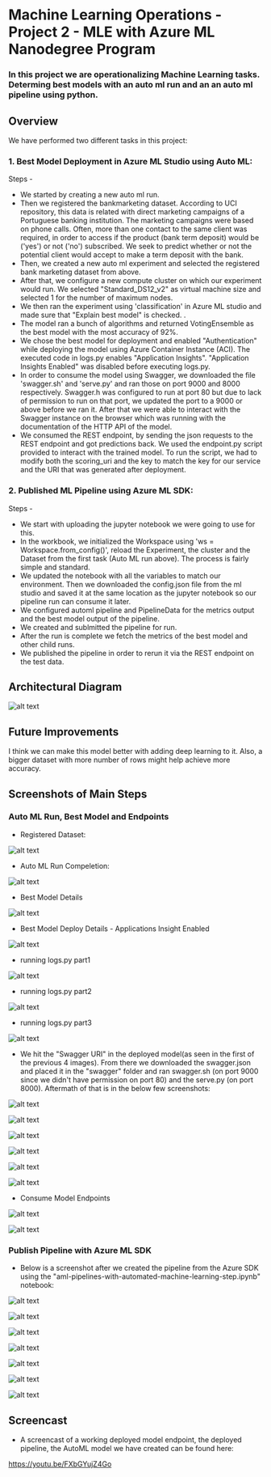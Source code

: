 # Machine Learning Operations - Project 2 - MLE with Azure ML Nanodegree Program

### In this project we are operationalizing Machine Learning tasks. Determing best models with an auto ml run and an an auto ml pipeline using python.

## Overview

We have performed two different tasks in this project:
### 1. Best Model Deployment in Azure ML Studio using Auto ML:
  Steps -
  - We started by creating a new auto ml run.
  - Then we registered the bankmarketing dataset. According to UCI repository, this data is related with direct marketing campaigns of a Portuguese banking   institution. The marketing campaigns were based on phone calls. Often, more than one contact to the same client was required, in order to access if the product (bank term deposit) would be ('yes') or not ('no') subscribed. We seek to predict whether or not the potential client would accept to make a term deposit with the bank.
  - Then, we created a new auto ml experiment and selected the registered bank marketing dataset from above.
  - After that, we configure a new compute cluster on which our experiment would run. We selected "Standard_DS12_v2" as virtual machine size and selected 1 for the number of maximum nodes.
  - We then ran the experiment using 'classification' in Azure ML studio and made sure that "Explain best model" is checked. .
  - The model ran a bunch of algorithms and returned VotingEnsemble as the best model with the most accuracy of 92%.
  - We chose the best model for deployment and enabled "Authentication" while deploying the model using Azure Container Instance (ACI). The executed code in logs.py enables "Application Insights". "Application Insights Enabled" was disabled before executing logs.py.
  - In order to consume the model using Swagger, we downloaded the file 'swagger.sh' and 'serve.py' and ran those on port 9000 and 8000 respectively. Swagger.h was configured to run at port 80 but due to lack of permission to run on that port, we updated the port to a 9000 or above before we ran it. After that we were able to interact with the Swagger instance on the browser which was running with the documentation of the HTTP API of the model.
  - We consumed the REST endpoint, by sending the json requests to the REST endpoint and got predictions back. We used the endpoint.py script provided to interact with the trained model. To run the script, we had to modify both the scoring_uri and the key to match the key for our service and the URI that was generated after deployment.
  
### 2. Published ML Pipeline using Azure ML SDK:
  Steps -
  - We start with uploading the jupyter notebook we were going to use for this.
  - In the workbook, we initialized the Workspace using 'ws = Workspace.from_config()', reload the Experiment, the cluster and the Dataset from the first task (Auto ML run above). The process is fairly simple and standard.
  - We updated the notebook with all the variables to match our environment. Then we downloaded the config.json file from the ml studio and saved it at the same location as the jupyter notebook so our pipeline run can consume it later.
  - We configured automl pipeline and PipelineData for the metrics output and the best model output of the pipeline.
  - We created and sublmitted the pipeline for run.
  - After the run is complete we fetch the metrics of the best model and other child runs.
  - We published the pipeline in order to rerun it via the REST endpoint on the test data.
 
 ## Architectural Diagram
 
 ![alt text](https://github.com/krishula/nd00333_AZMLND_C2_Machine_Learning_Operations/blob/master/Screenshots/Screen%20Shot%202021-01-09%20at%208.56.02%20PM.png)
 
 ## Future Improvements
 
 I think we can make this model better with adding deep learning to it. Also, a bigger dataset with more number of rows might help achieve more accuracy.
 
 ## Screenshots of Main Steps
 
 ### Auto ML Run, Best Model and Endpoints
 
  - Registered Dataset:
 
  ![alt text](https://github.com/krishula/nd00333_AZMLND_C2_Machine_Learning_Operations/blob/master/Screenshots/Registered%20Dataset.png)
 
  - Auto ML Run Compeletion:
  
  ![alt text](https://github.com/krishula/nd00333_AZMLND_C2_Machine_Learning_Operations/blob/master/Screenshots/Run%20Completed.png)
  
  - Best Model Details
  
  ![alt text](https://github.com/krishula/nd00333_AZMLND_C2_Machine_Learning_Operations/blob/master/Screenshots/Best%20Auto%20ML%20Model%20Deploy.png)
  
  - Best Model Deploy Details - Applications Insight Enabled
  
  ![alt text](https://github.com/krishula/nd00333_AZMLND_C2_Machine_Learning_Operations/blob/master/Screenshots/Best%20Model%20Deploy%20Details.png)
  
  - running logs.py part1
  
  ![alt text](https://github.com/krishula/nd00333_AZMLND_C2_Machine_Learning_Operations/blob/master/Screenshots/logs1.png)
  
  - running logs.py part2
  
  ![alt text](https://github.com/krishula/nd00333_AZMLND_C2_Machine_Learning_Operations/blob/master/Screenshots/logs2.png)
  
  - running logs.py part3
  
  ![alt text](https://github.com/krishula/nd00333_AZMLND_C2_Machine_Learning_Operations/blob/master/Screenshots/logs3.png)
  
  - We hit the "Swagger URI" in the deployed model(as seen in the first of the previous 4 images). From there we downloaded the swagger.json and placed it in the "swagger" folder and ran swagger.sh (on port 9000 since we didn't have permission on port 80) and the serve.py (on port 8000).
  Aftermath of that is in the below few screenshots:
  
  ![alt text](https://github.com/krishula/nd00333_AZMLND_C2_Machine_Learning_Operations/blob/master/Screenshots/swagger1.png)
  
  
  ![alt text](https://github.com/krishula/nd00333_AZMLND_C2_Machine_Learning_Operations/blob/master/Screenshots/Swagger2.png)
  
  
  ![alt text](https://github.com/krishula/nd00333_AZMLND_C2_Machine_Learning_Operations/blob/master/Screenshots/Swagger3.png)
  
  
  ![alt text](https://github.com/krishula/nd00333_AZMLND_C2_Machine_Learning_Operations/blob/master/Screenshots/Swagger4.png)
  
  
  ![alt text](https://github.com/krishula/nd00333_AZMLND_C2_Machine_Learning_Operations/blob/master/Screenshots/Swagger5.png)
  
  
  ![alt text](https://github.com/krishula/nd00333_AZMLND_C2_Machine_Learning_Operations/blob/master/Screenshots/Swagger6.png)
  
  - Consume Model Endpoints
  
  ![alt text](https://github.com/krishula/nd00333_AZMLND_C2_Machine_Learning_Operations/blob/master/Screenshots/endpoints1.png)
  
  
  ![alt text](https://github.com/krishula/nd00333_AZMLND_C2_Machine_Learning_Operations/blob/master/Screenshots/endpoints2.png)
  
  
  ### Publish Pipeline with Azure ML SDK
  
  - Below is a screenshot after we created the pipeline from the Azure SDK using the "aml-pipelines-with-automated-machine-learning-step.ipynb" notebook:
  
  ![alt text](https://github.com/krishula/nd00333_AZMLND_C2_Machine_Learning_Operations/blob/master/Screenshots/Pipeline%20Creation%20using%20Azure%20ML%20SDK.png)
  
  ![alt text](https://github.com/krishula/nd00333_AZMLND_C2_Machine_Learning_Operations/blob/master/Screenshots/Pipeline%20Endpoints.png)
  
  ![alt text](https://github.com/krishula/nd00333_AZMLND_C2_Machine_Learning_Operations/blob/master/Screenshots/Dataset.png)
  
  ![alt text](https://github.com/krishula/nd00333_AZMLND_C2_Machine_Learning_Operations/blob/master/Screenshots/Published%20Pipeline%20Overview.png)
  
  ![alt text](https://github.com/krishula/nd00333_AZMLND_C2_Machine_Learning_Operations/blob/master/Screenshots/Run%20Details.png)
  
  ![alt text](https://github.com/krishula/nd00333_AZMLND_C2_Machine_Learning_Operations/blob/master/Screenshots/Experiments.png)
  
  ![alt text](https://github.com/krishula/nd00333_AZMLND_C2_Machine_Learning_Operations/blob/master/Screenshots/Screen%20Shot%202021-01-10%20at%201.55.59%20AM.png)
  
  ## Screencast
  
   - A screencast of a working deployed model endpoint, the deployed pipeline, the AutoML model  we have created can be found here:
  
  https://youtu.be/FXbGYujZ4Go
  
  
  
